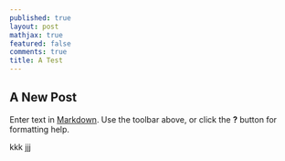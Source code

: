 ```yaml
---
published: true
layout: post
mathjax: true
featured: false
comments: true
title: A Test
---
```

## A New Post

Enter text in [Markdown](http://daringfireball.net/projects/markdown/). Use the toolbar above, or click the **?** button for formatting help.

kkk jjj
